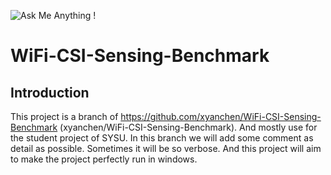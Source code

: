 ![Ask Me Anything !](https://img.shields.io/badge/Ask%20me-anything-1abc9c.svg)
# WiFi-CSI-Sensing-Benchmark
## Introduction
This project is a branch of https://github.com/xyanchen/WiFi-CSI-Sensing-Benchmark (xyanchen/WiFi-CSI-Sensing-Benchmark). And mostly use for the student project of SYSU.
In this branch we will add some comment as detail as possible. Sometimes it will be so verbose.
And this project will aim to make the project perfectly run in windows.
